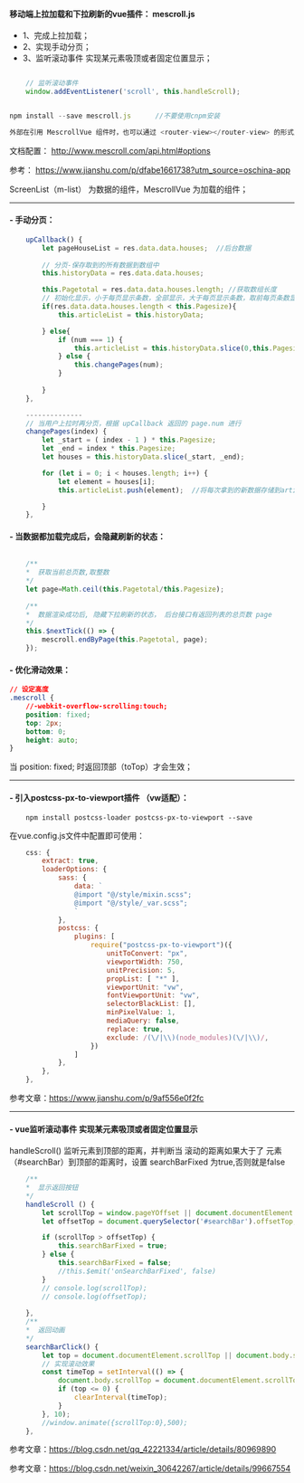 #### 移动端上拉加载和下拉刷新的vue插件： mescroll.js

- 1、完成上拉加载；
- 2、实现手动分页；
- 3、监听滚动事件 实现某元素吸顶或者固定位置显示；

```js

    // 监听滚动事件
    window.addEventListener('scroll', this.handleScroll);

```

```js

npm install --save mescroll.js      //不要使用cnpm安装

外部在引用 MescrollVue 组件时，也可以通过 <router-view></router-view> 的形式展示出来；

```

文档配置： http://www.mescroll.com/api.html#options

参考： https://www.jianshu.com/p/dfabe1661738?utm_source=oschina-app

ScreenList（m-list） 为数据的组件，MescrollVue 为加载的组件；

---

#### - 手动分页：
```js
    upCallback() {
        let pageHouseList = res.data.data.houses;  //后台数据
        
        // 分页-保存取到的所有数据到数组中
        this.historyData = res.data.data.houses;

        this.Pagetotal = res.data.data.houses.length; //获取数组长度
        // 初始化显示，小于每页显示条数，全部显示，大于每页显示条数，取前每页条数显示
        if(res.data.data.houses.length < this.Pagesize){
            this.articleList = this.historyData;

        } else{
            if (num === 1) {
                this.articleList = this.historyData.slice(0,this.Pagesize);
            } else {
                this.changePages(num);
            }
            
        }
    },

    --------------
    // 当用户上拉时再分页，根据 upCallback 返回的 page.num 进行
    changePages(index) {
        let _start = ( index - 1 ) * this.Pagesize;
        let _end = index * this.Pagesize;
        let houses = this.historyData.slice(_start, _end);

        for (let i = 0; i < houses.length; i++) {
            let element = houses[i];
            this.articleList.push(element);  //将每次拿到的新数据存储到articleList中

        }
    },

```

#### - 当数据都加载完成后，会隐藏刷新的状态：

```js

    /**
    *  获取当前总页数,取整数
    */
    let page=Math.ceil(this.Pagetotal/this.Pagesize);
    
    /**
    *  数据渲染成功后, 隐藏下拉刷新的状态， 后台接口有返回列表的总页数 page
    */
    this.$nextTick(() => {
        mescroll.endByPage(this.Pagetotal, page);
    });

```
#### - 优化滑动效果：
```css
// 设定高度
.mescroll {
    //-webkit-overflow-scrolling:touch;
    position: fixed;
    top: 2px;
    bottom: 0;
    height: auto;
}

```
当 position: fixed; 时返回顶部（toTop）才会生效；

---

#### - 引入postcss-px-to-viewport插件 （vw适配）：

```
    npm install postcss-loader postcss-px-to-viewport --save
```

在vue.config.js文件中配置即可使用：
```js
    css: {
        extract: true, 
        loaderOptions: {
            sass: {
                data: `
                @import "@/style/mixin.scss";
                @import "@/style/_var.scss";
                `
            },
            postcss: {
                plugins: [
                    require("postcss-px-to-viewport")({
                        unitToConvert: "px",
                        viewportWidth: 750,
                        unitPrecision: 5,
                        propList: [ "*" ],
                        viewportUnit: "vw",
                        fontViewportUnit: "vw",
                        selectorBlackList: [],
                        minPixelValue: 1,
                        mediaQuery: false,
                        replace: true,
                        exclude: /(\/|\\)(node_modules)(\/|\\)/,
                    })
                ]
            },
        },
    },
```

参考文章：https://www.jianshu.com/p/9af556e0f2fc

---

#### - vue监听滚动事件 实现某元素吸顶或者固定位置显示

handleScroll() 监听元素到顶部的距离，并判断当 滚动的距离如果大于了 元素（#searchBar）到顶部的距离时，设置 searchBarFixed 为true,否则就是false

```js
    /**
    *  显示返回按钮
    */
    handleScroll () {
        let scrollTop = window.pageYOffset || document.documentElement.scrollTop || document.body.scrollTop; // 顶部
        let offsetTop = document.querySelector('#searchBar').offsetTop; // 元素

        if (scrollTop > offsetTop) {
            this.searchBarFixed = true;
        } else {
            this.searchBarFixed = false;
            //this.$emit('onSearchBarFixed', false)
        }
        // console.log(scrollTop);
        // console.log(offsetTop);
        
    },
    /**
    *  返回动画
    */
    searchBarClick() {
        let top = document.documentElement.scrollTop || document.body.scrollTop;
        // 实现滚动效果 
        const timeTop = setInterval(() => {
            document.body.scrollTop = document.documentElement.scrollTop = top -= 50;
            if (top <= 0) {
                clearInterval(timeTop);
            }
        }, 10);
        //window.animate({scrollTop:0},500);
    },
```

参考文章：https://blog.csdn.net/qq_42221334/article/details/80969890

参考文章：https://blog.csdn.net/weixin_30642267/article/details/99667554